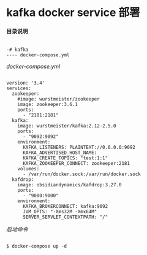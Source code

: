 # kafka docker service 部署  

#### 目录说明  

<pre><code>
-# kafka
---- docker-compose.yml
</code></pre>

*docker-compose.yml*

<pre><code>
version: '3.4'
services:
  zookeeper:
    #image: wurstmeister/zookeeper
    image: zookeeper:3.6.1
    ports:
      - "2181:2181"
  kafka:
    image: wurstmeister/kafka:2.12-2.5.0
    ports:
      - "9092:9092"
    environment:
      KAFKA_LISTENERS: PLAINTEXT://0.0.0.0:9092
      KAFKA_ADVERTISED_HOST_NAME: <hostname>
      KAFKA_CREATE_TOPICS: "test:1:1"
      KAFKA_ZOOKEEPER_CONNECT: zookeeper:2181
    volumes:
      - /var/run/docker.sock:/var/run/docker.sock
  kafdrop:
    image: obsidiandynamics/kafdrop:3.27.0
    ports:
      - "9000:9000"
    environment:
      KAFKA_BROKERCONNECT: kafka:9092
      JVM_OPTS: "-Xms32M -Xmx64M"
      SERVER_SERVLET_CONTEXTPATH: "/"
</code></pre>

*启动命令*
<pre><code>
$ docker-compose up -d
</code></pre>